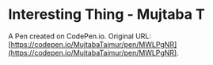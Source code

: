 # Interesting Thing - Mujtaba T 

A Pen created on CodePen.io. Original URL: [https://codepen.io/MujtabaTaimur/pen/MWLPgNR](https://codepen.io/MujtabaTaimur/pen/MWLPgNR).

